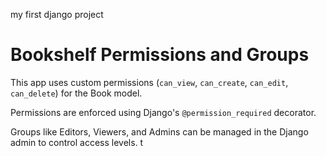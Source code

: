 my first django project
# Bookshelf Permissions and Groups

This app uses custom permissions (`can_view`, `can_create`, `can_edit`, `can_delete`) for the Book model.

Permissions are enforced using Django's `@permission_required` decorator.

Groups like Editors, Viewers, and Admins can be managed in the Django admin to control access levels.
t
